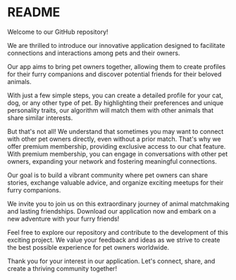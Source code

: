# README

Welcome to our GitHub repository!

We are thrilled to introduce our innovative application designed to facilitate connections and interactions among pets and their owners.

Our app aims to bring pet owners together, allowing them to create profiles for their furry companions and discover potential friends for their beloved animals.

With just a few simple steps, you can create a detailed profile for your cat, dog, or any other type of pet. By highlighting their preferences and unique personality traits, our algorithm will match them with other animals that share similar interests.

But that's not all! We understand that sometimes you may want to connect with other pet owners directly, even without a prior match. That's why we offer premium membership, providing exclusive access to our chat feature. With premium membership, you can engage in conversations with other pet owners, expanding your network and fostering meaningful connections.

Our goal is to build a vibrant community where pet owners can share stories, exchange valuable advice, and organize exciting meetups for their furry companions.

We invite you to join us on this extraordinary journey of animal matchmaking and lasting friendships. Download our application now and embark on a new adventure with your furry friends!

Feel free to explore our repository and contribute to the development of this exciting project. We value your feedback and ideas as we strive to create the best possible experience for pet owners worldwide.

Thank you for your interest in our application. Let's connect, share, and create a thriving community together!
